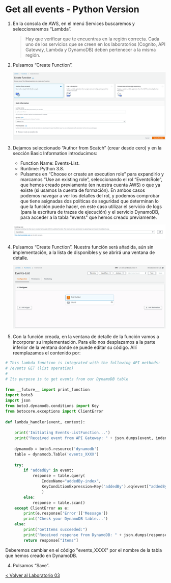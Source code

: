 # Get all events - Python Version

1.	En la consola de AWS, en el menú Services buscaremos y seleccionaremos “Lambda”.
	> Hay que verificar que te encuentras en la región correcta. Cada uno de los servicios que se creen en los laboratorios (Cognito, API Gateway, Lambda y DynamoDB) deben pertenecer a la misma región.

2.	Pulsamos “Create Function”.
	<p align="center">
	    <img src="resources/Picture5.png">
	</p>
3. Dejamos seleccionado “Author from Scatch” (crear desde cero) y en la sección Basic Information introducimos:
      * Function Name: Events-List.
      * Runtime: Python 3.8.
      * Pulsamos en “Choose or create an execution role” para expandirlo y marcamos “Use an existing role”, seleccionando el rol  “EventsRole”, que hemos creado previamente (en nuestra cuenta AWS) o que ya existe (si usamos la cuenta de formación). En ambos casos podemos navegar a ver los detalles del rol, y podemos comprobar que tiene asignadas dos políticas de seguridad que determinan lo que la función puede hacer, en este caso utilizar el servicio de logs (para la escritura de trazas de ejecución) y el servicio DynamoDB, para acceder a la tabla "events" que hemos creado previamente.
	<p align="center">
	    <img src="resources/Picture1.png">
	</p>  
4. Pulsamos “Create Function”. Nuestra función será añadida, aún sin implementación, a la lista de disponibles y se abrirá una ventana de detalle.
	<p align="center">
	    <img src="resources/Picture2.png">
	</p>  
5. Con la función creada, en la ventana de detalle de la función vamos a incorporar su implementación. Para ello nos desplazamos a la parte inferior de la ventana donde se puede editar su código. Allí reemplazamos el contenido por:

```python
# This lambda function is integrated with the following API methods:
# /events GET (list operation)
#
# Its purpose is to get events from our DynamoDB table

from __future__ import print_function
import boto3
import json
from boto3.dynamodb.conditions import Key
from botocore.exceptions import ClientError

def lambda_handler(event, context):

    print('Initiating Events-ListFunction...')
    print("Received event from API Gateway: " + json.dumps(event, indent=2))
    
    dynamodb = boto3.resource('dynamodb')
    table = dynamodb.Table('events_XXXX')

    try:
        if "addedBy" in event:
            response = table.query(
                IndexName="addedBy-index",
                KeyConditionExpression=Key('addedBy').eq(event["addedBy"])
                )
        else:
            response = table.scan()
    except ClientError as e:
        print(e.response['Error']['Message'])
        print('Check your DynamoDB table...')
    else:
        print("GetItems succeeded:")
        print("Received response from DynamoDB: " + json.dumps(response, indent=2))
        return response["Items"]

```
Deberemos cambiar en el código "events_XXXX" por el nombre de la tabla que hemos creado en DynamoDB.

4.	Pulsamos “Save”.


[< Volver al Laboratorio 03 ](../../lab-03)  
